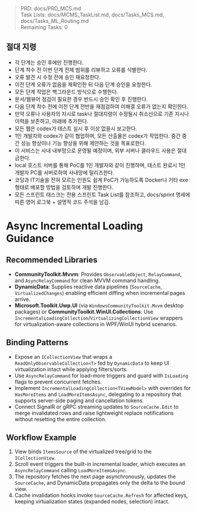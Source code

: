 > PRD: docs/PRD_MCS.md  
> Task Lists: docs/MCMS_TaskList.md, docs/Tasks_MCS.md, docs/Tasks_ML_Routing.md  
> Remaining Tasks: 0

## 절대 지령
- 각 단계는 승인 후에만 진행한다.
- 단계 착수 전 이번 단계 전체 범위를 리뷰하고 오류를 식별한다.
- 오류 발견 시 수정 전에 승인 재요청한다.
- 이전 단계 오류가 없음을 재확인한 뒤 다음 단계 승인을 요청한다.
- 모든 단계 작업은 백그라운드 방식으로 수행한다.
- 문서/웹뷰어 점검이 필요한 경우 반드시 승인 확인 후 진행한다.
- 다음 단계 착수 전에 이전 단계 전반을 재점검하여 미해결 오류가 없는지 확인한다.
- 만약 오류나 사용자의 지시로 task나 절대지령이 수정될시 취소선으로 기존 지시나 이력을 보존하고, 아래에 추가한다.
- 모든 웹은 codex가 테스트 실시 후 이상 없을시 보고한다.
- 1인 개발자와 codex가 같이 협업하며, 모든 산출물은 codex가 작업한다. 중간 중간 성능 향상이나 기능 향상을 위해 제안하는 것을 목표로한다.
- 이 서비스는 사내 내부망으로 운영될 예정이며, 외부 서버나 클라우드 사용은 절대 금한다.
- local 호스트 서버를 통해 PoC를 1인 개발자와 같이 진행하며, 테스트 완료시 1인 개발자 PC를 서버로하여 사내망에 릴리즈한다.
- 코딩과 IT기술을 전혀 모르는 인원도 쉽게 PoC가 가능하도록 Docker나 기타 exe 형태로 배포할 방법을 검토하며 개발 진행한다.
- 모든 스프린트 태스크는 전용 스프린트 Task List를 참조하고, docs/sprint 명세에 따른 영어 로그북 + 설명적 코드 주석을 남김.
# Async Incremental Loading Guidance

## Recommended Libraries
- **CommunityToolkit.Mvvm**: Provides `ObservableObject`, `RelayCommand`, and `AsyncRelayCommand` for clean MVVM command handling.
- **DynamicData**: Supplies reactive data pipelines (`SourceCache`, `VirtualizedChanges`) enabling efficient diffing when incremental pages arrive.
- **Microsoft.Toolkit.Uwp.UI** (via `WindowsCommunityToolkit.Mvvm` desktop packages) or **CommunityToolkit.WinUI.Collections**: Use `IncrementalLoadingCollection`/`VirtualizingCollectionView` wrappers for virtualization-aware collections in WPF/WinUI hybrid scenarios.

## Binding Patterns
- Expose an `ICollectionView` that wraps a `ReadOnlyObservableCollection<T>` fed by `DynamicData` to keep UI virtualization intact while applying filters/sorts.
- Use `AsyncRelayCommand` for load-more triggers and guard with `IsLoading` flags to prevent concurrent fetches.
- Implement `IncrementalLoadingCollection<TViewModel>` with overrides for `HasMoreItems` and `LoadMoreItemsAsync`, delegating to a repository that supports server-side paging and cancellation tokens.
- Connect SignalR or gRPC streaming updates to `SourceCache.Edit` to merge invalidated rows and raise lightweight replace notifications without resetting the entire collection.

## Workflow Example
1. View binds `ItemsSource` of the virtualized tree/grid to the `ICollectionView`.
2. Scroll event triggers the built-in incremental loader, which executes an `AsyncRelayCommand` calling `LoadMoreItemsAsync`.
3. The repository fetches the next page asynchronously, updates the `SourceCache`, and DynamicData propagates only the delta to the bound view.
4. Cache invalidation hooks invoke `SourceCache.Refresh` for affected keys, keeping virtualization states (expanded nodes, selection) intact.

